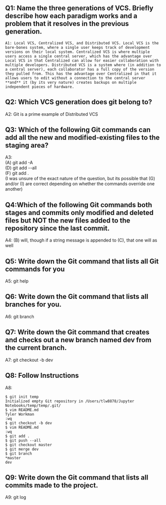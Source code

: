 Q1: Name the three generations of VCS. Briefly describe how each paradigm works and a problem that it resolves in the previous generation. 
---
    A1: Local VCS, Centralized VCS, and Distributed VCS. Local VCS is the bare-bones system, where a single user keeps track of development versions on their local system. Centralized VCS is where multiple users access a single central server, which has the advantage over Local VCS in that Centralized can allow for easier collaboration with multiple developers. Distributed VCS is a system where (in addition to a central server), each collaborator has a full copy of the version they pulled from. This has the advantage over Centralized in that it allows users to edit without a connection to the central server **and** it (by its very nature) creates backups on multiple independent pieces of hardware.  
  
Q2: Which VCS generation does git belong to?
---
A2: Git is a prime example of Distributed VCS  
  
Q3: Which of the following Git commands can add all the new and modified-existing files to the staging area?
---
A3:  
    (A) git add -A  
    (D) git add --all  
    (F) git add .  
(I was unsure of the exact nature of the question, but its possible that (G) and/or (I) are correct depending on whether the commands override one another)  
  
Q4:Which of the following Git commands both stages and commits only modified and deleted files but NOT the new files added to the repository since the last commit.  
---
A4: (B) will, though if a string message is appended to (C), that one will as well  
  
Q5: Write down the Git command that lists all Git commands for you  
---
A5: git help
  
  
Q6: Write down the Git command that lists all branches for you.  
---
A6: git branch  
  
Q7: Write down the Git command that creates and checks out a new branch named dev from the current branch.  
---
A7: git checkout -b dev  
  
Q8: Follow Instructions  
---
A8:  

    $ git init temp
    Initialized empty Git repository in /Users/tlw8878/Jupyter Notebooks/temp/temp/.git/
    $ vim README.md
    Tyler Workman
    :wq
    $ git checkout -b dev
    $ vim README.md
    :wq
    $ git add .
    $ git push --all
    $ git checkout master
    $ git merge dev
    $ git branch
    *master
    dev  
  
Q9: Write down the Git command that lists all commits made to the project.  
---
A9: git log
